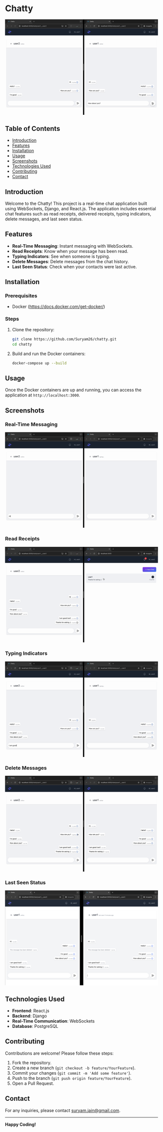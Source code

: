 # Chatty

![Chatty](assets/chatty_main.gif)

## Table of Contents

- [Introduction](#introduction)
- [Features](#features)
- [Installation](#installation)
- [Usage](#usage)
- [Screenshots](#screenshots)
- [Technologies Used](#technologies-used)
- [Contributing](#contributing)
- [Contact](#contact)

## Introduction

Welcome to the Chatty! This project is a real-time chat application built using WebSockets, Django, and React.js. The
application includes essential chat features such as read receipts, delivered receipts, typing indicators, delete
messages, and last seen status.

## Features

- **Real-Time Messaging**: Instant messaging with WebSockets.
- **Read Receipts**: Know when your message has been read.
- **Typing Indicators**: See when someone is typing.
- **Delete Messages**: Delete messages from the chat history.
- **Last Seen Status**: Check when your contacts were last active.

## Installation

### Prerequisites

- Docker (https://docs.docker.com/get-docker/)

### Steps

1. Clone the repository:
    ```sh
    git clone https://github.com/Suryam26/chatty.git
    cd chatty
    ```
2. Build and run the Docker containers:
    ```sh
    docker-compose up --build
    ```

## Usage

Once the Docker containers are up and running, you can access the application at `http://localhost:3000`.

## Screenshots

### Real-Time Messaging

![Real-Time Messaging](assets/hi.gif)

### Read Receipts

![Read Receipts](assets/read.gif)

### Typing Indicators

![Typing Indicators](assets/typing.gif)

### Delete Messages

![Delete Messages](assets/delete.gif)

### Last Seen Status

![Last Seen Status](assets/last_seen_status.png)

## Technologies Used

- **Frontend**: React.js
- **Backend**: Django
- **Real-Time Communication**: WebSockets
- **Database**: PostgreSQL

## Contributing

Contributions are welcome! Please follow these steps:

1. Fork the repository.
2. Create a new branch (`git checkout -b feature/YourFeature`).
3. Commit your changes (`git commit -m 'Add some feature'`).
4. Push to the branch (`git push origin feature/YourFeature`).
5. Open a Pull Request.

## Contact

For any inquiries, please contact [suryam.jain@gmail.com](mailto:suryam.jain@gmail.com).

---

**Happy Coding!**